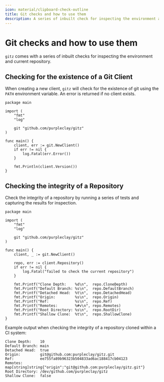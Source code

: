 ```yaml
---
icon: material/clipboard-check-outline
title: Git checks and how to use them
description: A series of inbuilt check for inspecting the environment and current repository
---
```


# Git checks and how to use them

`gitz` comes with a series of inbuilt checks for inspecting the environment and current repository.

## Checking for the existence of a Git Client

When creating a new client, `gitz` will check for the existence of git using the `PATH` environment variable. An error is returned if no client exists.

```{ .go .select linenums="1" }
package main

import (
    "fmt"
    "log"

    git "github.com/purpleclay/gitz"
)

func main() {
    client, err := git.NewClient()
    if err != nil {
        log.Fatal(err.Error())
    }

    fmt.Println(client.Version())
}
```

## Checking the integrity of a Repository

Check the integrity of a repository by running a series of tests and capturing the results for inspection.

```{ .go .select linenums="1" }
package main

import (
    "fmt"
    "log"

    git "github.com/purpleclay/gitz"
)

func main() {
    client, _ := git.NewClient()

    repo, err := client.Repository()
    if err != nil {
        log.Fatal("failed to check the current repository")
    }

    fmt.Printf("Clone Depth:    %d\n",  repo.CloneDepth)
    fmt.Printf("Default Branch: %s\n",  repo.DefaultBranch)
    fmt.Printf("Detached Head:  %t\n",  repo.DetachedHead)
    fmt.Printf("Origin:         %s\n",  repo.Origin)
    fmt.Printf("Ref:            %s\n",  repo.Ref)
    fmt.Printf("Remotes:        %#v\n", repo.Remotes)
    fmt.Printf("Root Directory: %s\n",  repo.RootDir)
    fmt.Printf("Shallow Clone:  %t\n",  repo.ShallowClone)
}
```

Example output when checking the integrity of a repository cloned within a CI system:

```{ .text .no-select .no-copy }
Clone Depth:    10
Default Branch: main
Detached Head:  true
Origin:         git@github.com:purpleclay/gitz.git
Ref:            ee755fa89b96323b504833ad6ac188417cb04123
Remotes:        map[string]string{"origin":"git@github.com:purpleclay/gitz.git"}
Root Directory: /dev/github.com/purpleclay/gitz
Shallow Clone:  false
```
